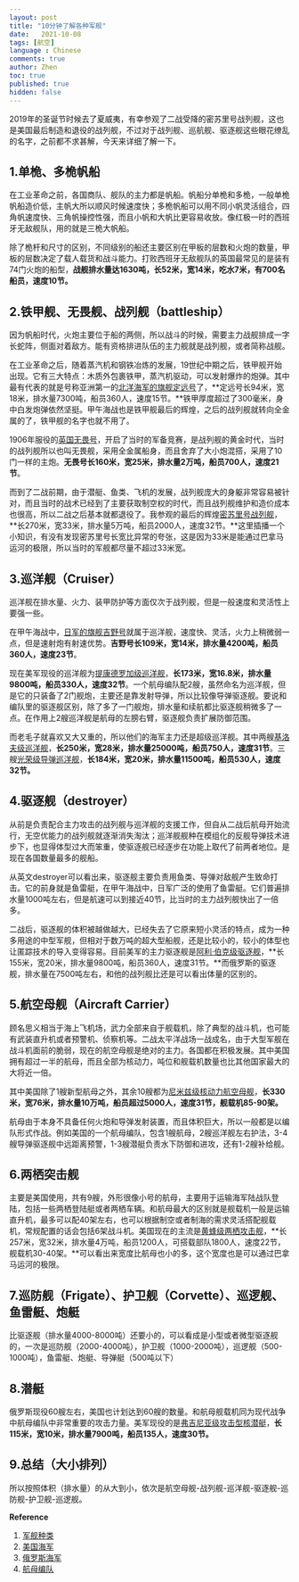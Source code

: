 ```yaml
---
layout: post
title: "10分钟了解各种军舰"
date:   2021-10-08
tags: [航空]
language : Chinese
comments: true
author: Zhen
toc: true
published: true
hidden: false
---
```

2019年的圣诞节时候去了夏威夷，有幸参观了二战受降的密苏里号战列舰，这也是美国最后制造和退役的战列舰，不过对于战列舰、巡航舰、驱逐舰这些眼花缭乱的名字，之前都不求甚解，今天来详细了解一下。

## 1.单桅、多桅帆船
在工业革命之前，各国商队、舰队的主力都是帆船。帆船分单桅和多桅，一般单桅帆船造价低，主帆大所以顺风时候速度快；多桅帆船可以用不同小帆灵活组合，四角帆速度快、三角帆操控性强，而且小帆和大帆比更容易收放。像红极一时的西班牙无敌舰队，用的就是三桅大帆船。

除了桅杆和尺寸的区别，不同级别的船还主要区别在甲板的层数和火炮的数量，甲板的层数决定了载人载货和战斗能力。打败西班牙无敌舰队的英国最常见的是装有74门火炮的船型，**战舰排水量达1630吨，长52米，宽14米，吃水7米，有700名船员，速度10节。**

## 2.铁甲舰、无畏舰、战列舰（battleship）
因为帆船时代，火炮主要位于船的两侧，所以战斗的时候，需要主力战舰排成一字长蛇阵，侧面对着敌方。能有资格排进队伍的主力舰就是战列舰，或者简称战舰。

在工业革命之后，随着蒸汽机和钢铁冶炼的发展，19世纪中期之后，铁甲舰开始出现。它有三大特点：木质外包裹铁甲，蒸汽机驱动，可以发射爆炸的炮弹。其中最有代表的就是号称亚洲第一的[北洋海军的旗舰定远号](https://zh.wikipedia.org/zh/%E5%AE%9A%E9%81%A0%E8%99%9F%E6%88%B0%E8%89%A6)了，**定远号长94米，宽18米，排水量7300吨，船员360人，速度15节。**铁甲厚度超过了300毫米，身中白发炮弹依然坚挺。甲午海战也是铁甲舰最后的辉煌，之后的战列舰就转向全金属的了，铁甲舰的名字也就不用了。

1906年服役的[英国无畏号](https://zh.wikipedia.org/wiki/%E6%97%A0%E7%95%8F%E5%8F%B7%E6%88%98%E5%88%97%E8%88%B0)，开启了当时的军备竞赛，是战列舰的黄金时代，当时的战列舰所以也叫无畏舰，采用全金属船身，而且舍弃了大小炮混搭，采用了10门一样的主炮。**无畏号长160米，宽25米，排水量2万吨，船员700人，速度21节**。

而到了二战前期，由于潜艇、鱼类、飞机的发展，战列舰庞大的身躯非常容易被针对，而且当时的战术已经到了主要获取制空权的时代，而且战列舰维护和造价成本也很高，所以二战之后基本就都退役了。我参观的最后的辉煌[密苏里号战列舰](https://zh.wikipedia.org/wiki/%E5%AF%86%E8%98%87%E9%87%8C%E8%99%9F%E6%88%B0%E8%89%A6_%28BB-63%29)，**长270米，宽33米，排水量5万吨，船员2000人，速度32节。**这里插播一个小知识，有没有发现密苏里号长宽比异常的夸张，这是因为33米是能通过巴拿马运河的极限，所以当时的军舰都尽量不超过33米宽。

## 3.巡洋舰（Cruiser）
巡洋舰在排水量、火力、装甲防护等方面仅次于战列舰，但是一般速度和灵活性上要强一些。

在甲午海战中，[日军的旗舰吉野号](https://zh.wikipedia.org/wiki/%E5%90%89%E9%87%8E%E8%99%9F%E9%98%B2%E8%AD%B7%E5%B7%A1%E6%B4%8B%E8%89%A6)就属于巡洋舰，速度快、灵活，火力上稍微弱一点，但是速射炮有射速优势。**吉野号长109米，宽14米，排水量4200吨，船员360人，速度23节**。

现在美军现役的巡洋舰为[提康德罗加级巡洋舰](https://zh.wikipedia.org/wiki/%E6%8F%90%E5%BA%B7%E5%BE%B7%E7%BD%97%E5%8A%A0%E7%BA%A7%E5%AF%BC%E5%BC%B9%E5%B7%A1%E6%B4%8B%E8%88%B0)，**长173米，宽16.8米，排水量9800吨，船员330人，速度32节**。一个航母编队配2艘，虽然命名为巡洋舰，但是它的只装备了2门舰炮，主要还是靠发射导弹，所以比较像导弹驱逐舰。要说和编队里的驱逐舰区别，除了多了一门舰炮，排水量和续航都比驱逐舰稍微多了一点。在作用上2艘巡洋舰是航母的左膀右臂，驱逐舰负责扩展防御范围。

而老毛子就喜欢又大又重的，所以他们的海军主力还是超级巡洋舰。其中两艘[基洛夫级巡洋舰](https://zh.wikipedia.org/wiki/%E5%9F%BA%E6%B4%9B%E5%A4%AB%E7%BA%A7%E5%B7%A1%E6%B4%8B%E8%88%B0)，**长250米，宽28米，排水量25000吨，船员750人，速度31节**。三艘[光荣级导弹巡洋舰](https://zh.wikipedia.org/wiki/%E5%85%89%E8%8D%A3%E7%BA%A7%E5%AF%BC%E5%BC%B9%E5%B7%A1%E6%B4%8B%E8%88%B0)，**长184米，宽20米，排水量11500吨，船员530人，速度32节。**

## 4.驱逐舰（destroyer）
从前是负责配合主力攻击的战列舰与巡洋舰的支援工作，但自从二战后航母开始流行，无空优能力的战列舰就逐渐消失淘汰；巡洋舰舰种在模组化的反舰导弹技术进步下，也显得体型过大而笨重，使驱逐舰已经逐步在功能上取代了前两者地位。是现在各国数量最多的舰船。

从英文destroyer可以看出来，驱逐舰主要负责用鱼类、导弹对敌舰产生致命打击。它的前身就是鱼雷艇，在甲午海战中，日军广泛的使用了鱼雷艇。它们普遍排水量1000吨左右，但是航速可以到接近40节，比当时的主力战列舰快出了一倍多。

二战后，驱逐舰的体积被越做越大，已经失去了它原来短小灵活的特点，成为一种多用途的中型军舰，但相对于数万吨的超大型船舰，还是比较小的，较小的体型也让匿踪技术的导入变得容易。目前美军的主力驱逐舰是[阿利·伯克级驱逐舰](https://zh.wikipedia.org/wiki/%E9%98%BF%E5%88%A9%C2%B7%E4%BC%AF%E5%85%8B%E7%B4%9A%E9%A9%85%E9%80%90%E8%89%A6)，**长155米，宽20米，排水量9800吨，船员360人，速度31节。**而俄罗斯的驱逐舰，排水量在7500吨左右，和他的战列舰比还是可以看出体量的区别的。

## 5.航空母舰（Aircraft Carrier）
顾名思义相当于海上飞机场，武力全部来自于舰载机，除了典型的战斗机，也可能有武装直升机或者预警机、侦察机等。二战太平洋战场一战成名，由于大型军舰在战斗机面前的脆弱，现在的航空母舰是绝对的主力。各国都在积极发展。其中美国拥有超过一半的航母，而且全部为核动力，吨位和舰载机数量也比其他国家最大的大将近一倍。

其中美国除了1艘新型航母之外，其余10艘都为[尼米兹级核动力航空母舰](https://zh.wikipedia.org/wiki/%E5%B0%BC%E7%B1%B3%E8%8C%B2%E7%B4%9A%E6%A0%B8%E5%8B%95%E5%8A%9B%E8%88%AA%E7%A9%BA%E6%AF%8D%E8%89%A6)，**长330米，宽76米，排水量10万吨，船员超过5000人，速度31节，舰载机85-90架。**

航母由于本身不具备任何火炮和导弹发射装置，而且体积巨大，所以一般都是以编队形式作战。例如美国的一个航母编队，包含1艘航母，2艘巡洋舰左右护法，3-4艘导弹驱逐舰中远距离预警，1-3艘潜艇负责水下防御和进攻，还有1-2艘补给舰。

## 6.两栖突击舰
主要是美国使用，共有9艘，外形很像小号的航母，主要用于运输海军陆战队登陆，包括一些两栖登陆艇或者两栖车辆。和航母最大的区别就是舰载机一般是运输直升机，最多可以配40架左右，也可以根据制空或者制海的需求灵活搭配舰载机，常规配置的话会包括6架战斗机。美国现在的主流是[黄蜂级两栖攻击舰](https://zh.wikipedia.org/wiki/%E9%BB%83%E8%9C%82%E7%B4%9A%E5%85%A9%E6%A3%B2%E7%AA%81%E6%93%8A%E8%89%A6)，**长257米，宽32米，排水量4万吨，船员1200人，可搭载部队1800人，速度22节，舰载机30-40架。**可以看出来宽度比航母也小的多，这个宽度也是可以通过巴拿马运河的极限。

## 7.巡防舰（Frigate）、护卫舰（Corvette）、巡逻舰、鱼雷艇、炮艇
比驱逐舰（排水量4000-8000吨）还要小的，可以看成是小型或者微型驱逐舰的，一次是巡防舰（2000-4000吨），护卫舰（1000-2000吨），巡逻舰（500-1000吨），鱼雷艇、炮艇、导弹艇（500吨以下）

## 8.潜艇
俄罗斯现役60艘左右，美国也计划达到60艘的数量。和航母舰载机同为现代战争中航母编队中非常重要的攻击力量。美军现役的是[弗吉尼亚级攻击型核潜艇](https://zh.wikipedia.org/wiki/%E5%BC%97%E5%90%89%E5%B0%BC%E4%BA%9A%E7%BA%A7%E6%A0%B8%E6%BD%9C%E8%89%87)，**长115米，宽10米，排水量7900吨，船员135人，速度30节。**

## 9.总结（大小排列）
所以按照体积（排水量）的从大到小，依次是航空母舰-战列舰-巡洋舰-驱逐舰-巡防舰-护卫舰-巡逻舰。
   

**Reference**

 1. [军舰种类](https://zh.wikipedia.org/wiki/%E5%86%9B%E8%88%B0)
 2. [美国海军](https://zh.wikipedia.org/wiki/%E7%BE%8E%E5%9C%8B%E6%B5%B7%E8%BB%8D%E8%89%A6%E8%89%87%E5%88%97%E8%A1%A8)
 3. [俄罗斯海军](https://zh.wikipedia.org/wiki/%E4%BF%84%E7%BD%97%E6%96%AF%E6%B5%B7%E5%86%9B%E6%B0%B4%E9%9D%A2%E8%88%B0%E8%89%87%E5%92%8C%E6%BD%9C%E8%89%87%E5%88%97%E8%A1%A8#%E5%B7%A1%E6%B4%8B%E8%88%B0%EF%BC%885%E8%89%98%EF%BC%89)
 4. [航母编队](https://zh.wikipedia.org/wiki/%E8%88%AA%E7%A9%BA%E6%AF%8D%E8%89%A6%E6%88%B0%E9%AC%A5%E7%BE%A4)

<!--stackedit_data:
eyJoaXN0b3J5IjpbMTM4OTIzMzU4NiwtMTEyMTc1MzI2MiwtMj
A0MDE1Mzk3Nyw5NTY2MTIzNjAsNDAyODU2MDc2LDIwMjc3Mzc4
LC01NTUwODQ4MjQsLTE3MTc2MDQ0MTYsNjIyNzM2MDk0LC0xOT
A2MTk5MjgzLDE2NzM2MzQ0NjEsLTE0MTk5MDMwOSw1MTczNDAz
MTMsMTQxNjMzNzgzNyw1MDA3ODU1MTUsLTExMTQwMDg4NDUsNz
U0NjUzODY0LDE4MTgwNDEzODQsLTE4MTk3NjkxMjFdfQ==
-->